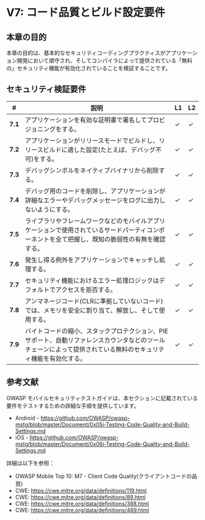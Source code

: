 # V7: コード品質とビルド設定要件

## 本章の目的

本章の目的は、基本的なセキュリティコーディングプラクティスがアプリケーション開発において順守され、そしてコンパイラによって提供されている「無料の」セキュリティ機能が有効化されていることを検証することです。

## セキュリティ検証要件

| # | 説明 | L1 | L2 |
| --- | --- | --- | --- |
| **7.1** | アプリケーションを有効な証明書で署名してプロビジョニングをする。 | ✓ | ✓ |
| **7.2** | アプリケーションがリリースモードでビルドし、リリースビルドに適した設定(たとえば、デバッグ不可)をする。 | ✓ | ✓ |
| **7.3** | デバッグシンボルをネイティブバイナリから削除する。 | ✓ | ✓ |
| **7.4** | デバッグ用のコードを削除し、アプリケーションが詳細なエラーやデバッグメッセージをログに出力しないようにする。 | ✓ | ✓ |
| **7.5** | ライブラリやフレームワークなどのモバイルアプリケーションで使用されているサードパーティコンポーネントを全て把握し、既知の脆弱性の有無を確認する。 | ✓ | ✓ |
| **7.6** | 発生し得る例外をアプリケーションでキャッチし処理する。 | ✓ | ✓ |
| **7.7** | セキュリティ機能におけるエラー処理ロジックはデフォルトでアクセスを拒否する。 | ✓ | ✓ |
| **7.8** | アンマネージコード(CLRに準拠していないコード)では、メモリを安全に割り当て、解放し、そして使用する。  | ✓ | ✓ |
| **7.9** | バイトコードの縮小、スタックプロテクション、PIEサポート、自動リファレンスカウンタなどのツールチェーンによって提供されている無料のセキュリティ機能を有効化する。 | ✓ | ✓ |

## 参考文献

OWASP モバイルセキュリティテストガイドは、本セクションに記載されている要件をテストするための詳細な手順を提供しています。

- Android - https://github.com/OWASP/owasp-mstg/blob/master/Document/0x05i-Testing-Code-Quality-and-Build-Settings.md
- iOS - https://github.com/OWASP/owasp-mstg/blob/master/Document/0x06i-Testing-Code-Quality-and-Build-Settings.md

詳細は以下を参照：

- OWASP Mobile Top 10:  M7 - Client Code Quality(クライアントコードの品質)
- CWE: https://cwe.mitre.org/data/definitions/119.html
- CWE: https://cwe.mitre.org/data/definitions/89.html
- CWE: https://cwe.mitre.org/data/definitions/388.html
- CWE: https://cwe.mitre.org/data/definitions/489.html
